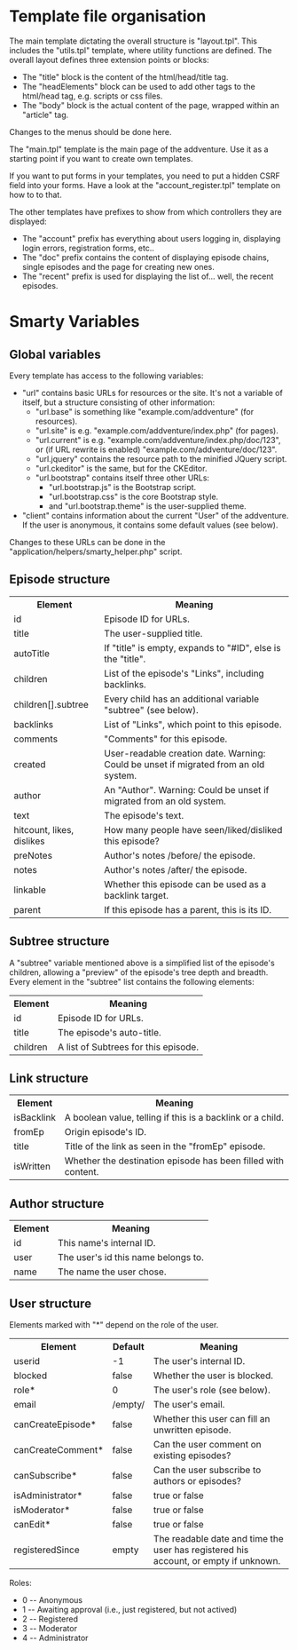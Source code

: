 Template file organisation
==========================

The main template dictating the overall structure is "layout.tpl".  This
includes the "utils.tpl" template, where utility functions are defined.  The
overall layout defines three extension points or blocks:
  * The "title" block is the content of the html/head/title tag.
  * The "headElements" block can be used to add other tags to the html/head
    tag, e.g. scripts or css files.
  * The "body" block is the actual content of the page, wrapped within an
    "article" tag.

Changes to the menus should be done here.

The "main.tpl" template is the main page of the addventure.  Use it as
a starting point if you want to create own templates.

If you want to put forms in your templates, you need to put a hidden CSRF field
into your forms.  Have a look at the "account_register.tpl" template on how to
to that.

The other templates have prefixes to show from which controllers they are
displayed:
  * The "account" prefix has everything about users logging in, displaying
    login errors, registration forms, etc..
  * The "doc" prefix contains the content of displaying episode chains, single
    episodes and the page for creating new ones.
  * The "recent" prefix is used for displaying the list of... well, the recent
    episodes.


Smarty Variables
================

Global variables
----------------
Every template has access to the following variables:
  * "url" contains basic URLs for resources or the site.  It's not a variable
    of itself, but a structure consisting of other information:
    * "url.base" is something like "example.com/addventure" (for resources).
    * "url.site" is e.g. "example.com/addventure/index.php" (for pages).
    * "url.current" is e.g. "example.com/addventure/index.php/doc/123", or
      (if URL rewrite is enabled) "example.com/addventure/doc/123".
    * "url.jquery" contains the resource path to the minified JQuery script.
    * "url.ckeditor" is the same, but for the CKEditor.
    * "url.bootstrap" contains itself three other URLs:
      * "url.bootstrap.js" is the Bootstrap script.
      * "url.bootstrap.css" is the core Bootstrap style.
      * and "url.bootstrap.theme" is the user-supplied theme.
  * "client" contains information about the current "User" of the
    addventure.  If the user is anonymous, it contains some default values (see
    below).

Changes to these URLs can be done in the "application/helpers/smarty_helper.php"
script.

Episode structure
-----------------
<table>
  <tr><th>Element</th><th>Meaning</th></tr>
  <tr><td>id</td><td>Episode ID for URLs.</td></tr>
  <tr><td>title</td><td>The user-supplied title.</td></tr>
  <tr><td>autoTitle</td><td>If "title" is empty, expands to "#ID", else is the "title".</td></tr>
  <tr><td>children</td><td>List of the episode's "Links", including backlinks.</td></tr>
  <tr><td>children[].subtree</td><td>Every child has an additional variable "subtree" (see below).</td></tr>
  <tr><td>backlinks</td><td>List of "Links", which point to this episode.</td></tr>
  <tr><td>comments</td><td>"Comments" for this episode.</td></tr>
  <tr><td>created</td><td>User-readable creation date.  Warning: Could be unset if migrated from an old system.</td></tr>
  <tr><td>author</td><td>An "Author".  Warning: Could be unset if migrated from an old system.</td></tr>
  <tr><td>text</td><td>The episode's text.</td></tr>
  <tr><td>hitcount, likes, dislikes</td><td>How many people have seen/liked/disliked this episode?</td></tr>
  <tr><td>preNotes</td><td>Author's notes /before/ the episode.</td></tr>
  <tr><td>notes</td><td>Author's notes /after/ the episode.</td></tr>
  <tr><td>linkable</td><td>Whether this episode can be used as a backlink target.</td></tr>
  <tr><td>parent</td><td>If this episode has a parent, this is its ID.</td></tr>
</table>

Subtree structure
-----------------
A "subtree" variable mentioned above is a simplified list of the episode's
children, allowing a "preview" of the episode's tree depth and breadth.  Every
element in the "subtree" list contains the following elements:
<table>
  <tr><th>Element</th><th>Meaning</th></tr>
  <tr><td>id</td><td>Episode ID for URLs.</td></tr>
  <tr><td>title</td><td>The episode's auto-title.</td></tr>
  <tr><td>children</td><td>A list of Subtrees for this episode.</td></tr>
</table>

Link structure
--------------
<table>
  <tr><th>Element</th><th>Meaning</th></tr>
  <tr><td>isBacklink</td><td>A boolean value, telling if this is a backlink or a child.</td></tr>
  <tr><td>fromEp</td><td>Origin episode's ID.</td></tr>
  <tr><td>title</td><td>Title of the link as seen in the "fromEp" episode.</td></tr>
  <tr><td>isWritten</td><td>Whether the destination episode has been filled with content.</td></tr>
</table>

Author structure
----------------
<table>
  <tr><th>Element</th><th>Meaning</th></tr>
  <tr><td>id</td><td>This name's internal ID.</td></tr>
  <tr><td>user</td><td>The user's id this name belongs to.</td></tr>
  <tr><td>name</td><td>The name the user chose.</td></tr>
</table>

User structure
--------------
Elements marked with "*" depend on the role of the user.
<table>
  <tr><th>Element</th><th>Default</th><th>Meaning</th></tr>
  <tr><td>userid</td><td>-1</td><td>The user's internal ID.</td></tr>
  <tr><td>blocked</td><td>false</td><td>Whether the user is blocked.</td></tr>
  <tr><td>role*</td><td>0</td><td>The user's role (see below).</td></tr>
  <tr><td>email</td><td>/empty/</td><td>The user's email.</td></tr>
  <tr><td>canCreateEpisode*</td><td>false</td><td>Whether this user can fill an unwritten episode.</td></tr>
  <tr><td>canCreateComment*</td><td>false</td><td>Can the user comment on existing episodes?</td></tr>
  <tr><td>canSubscribe*</td><td>false</td><td>Can the user subscribe to authors or episodes?</td></tr>
  <tr><td>isAdministrator*</td><td>false</td><td>true or false</td></tr>
  <tr><td>isModerator*</td><td>false</td><td>true or false</td></tr>
  <tr><td>canEdit*</td><td>false</td><td>true or false</td></tr>
  <tr><td>registeredSince</td><td>empty</td><td>The readable date and time the user has registered his account, or empty if unknown.</td></tr>
</table>

Roles:
  * 0 -- Anonymous
  * 1 -- Awaiting approval (i.e., just registered, but not actived)
  * 2 -- Registered
  * 3 -- Moderator
  * 4 -- Administrator
